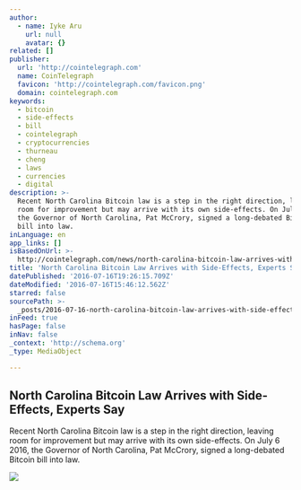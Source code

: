 ```yaml
---
author:
  - name: Iyke Aru
    url: null
    avatar: {}
related: []
publisher:
  url: 'http://cointelegraph.com'
  name: CoinTelegraph
  favicon: 'http://cointelegraph.com/favicon.png'
  domain: cointelegraph.com
keywords:
  - bitcoin
  - side-effects
  - bill
  - cointelegraph
  - cryptocurrencies
  - thurneau
  - cheng
  - laws
  - currencies
  - digital
description: >-
  Recent North Carolina Bitcoin law is a step in the right direction, leaving
  room for improvement but may arrive with its own side-effects. On July 6 2016,
  the Governor of North Carolina, Pat McCrory, signed a long-debated Bitcoin
  bill into law.
inLanguage: en
app_links: []
isBasedOnUrl: >-
  http://cointelegraph.com/news/north-carolina-bitcoin-law-arrives-with-side-effects-experts-say
title: 'North Carolina Bitcoin Law Arrives with Side-Effects, Experts Say'
datePublished: '2016-07-16T19:26:15.709Z'
dateModified: '2016-07-16T15:46:12.562Z'
starred: false
sourcePath: >-
  _posts/2016-07-16-north-carolina-bitcoin-law-arrives-with-side-effects-expert.md
inFeed: true
hasPage: false
inNav: false
_context: 'http://schema.org'
_type: MediaObject

---
```

<article style=""><h1>North Carolina Bitcoin Law Arrives with Side-Effects, Experts Say</h1><p>Recent North Carolina Bitcoin law is a step in the right direction, leaving room for improvement but may arrive with its own side-effects. On July 6 2016, the Governor of North Carolina, Pat McCrory, signed a long-debated Bitcoin bill into law.</p><img src="https://cointelegraph.com/images/725_aHR0cDovL2NvaW50ZWxlZ3JhcGguY29tL3N0b3JhZ2UvdXBsb2Fkcy92aWV3Lzg2MmE0Y2FmOTRiNjRmNWUyZWIxNmE5ZmQwYjg4OTA4LmpwZw==.jpg" /></article>